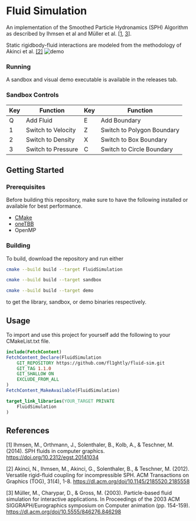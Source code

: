 # Fluid Simulation

An implementation of the Smoothed Particle Hydronamics (SPH) Algorithm as described by Ihmsen et al and Müller et al. \[[1](#1), [3](#3)\].

Static rigidbody-fluid interactions are modeled from the methodology of Akinci et al. [[2]](#2)
![demo](https://github.com/user-attachments/assets/3bf499e3-486a-4c4d-8b21-37b362a4ea97)


### Running
A sandbox and visual demo executable is available in the releases tab.

### Sandbox Controls
| Key | Function     | Key | Function |
| --- | ------------ | --- | -------- |
| Q | Add Fluid | E | Add Boundary |
| 1 | Switch to Velocity | Z | Switch to Polygon Boundary |
| 2 | Switch to Density | X | Switch to Box Boundary |
| 3 | Switch to Pressure | C | Switch to Circle Boundary |

## Getting Started

### Prerequisites
Before building this repository, make sure to have the following installed or available for best performance.
* [CMake](https://cmake.org/)
* [oneTBB](https://www.intel.com/content/www/us/en/developer/tools/oneapi/onetbb.html)
* OpenMP

### Building
To build, download the repository and run either 
```bash
cmake --build build --target FluidSimulation
```

```bash
cmake --build build --target sandbox
```

```bash
cmake --build build --target demo
```

to get the library, sandbox, or demo binaries respectively.

## Usage
To import and use this project for yourself add the following to your CMakeList.txt file.
```CMake
include(FetchContent)
FetchContent_Declare(FluidSimulation
    GIT_REPOSITORY https://github.com/fl1ghtly/fluid-sim.git
    GIT_TAG 1.1.0
    GIT_SHALLOW ON
    EXCLUDE_FROM_ALL
)
FetchContent_MakeAvailable(FluidSimulation)

target_link_libraries(YOUR_TARGET PRIVATE
    FluidSimulation
)
```

## References
<a id="1">[1]</a>
Ihmsen, M., Orthmann, J., Solenthaler, B., Kolb, A., & Teschner, M. (2014). SPH fluids in computer graphics. https://doi.org/10.2312/egst.20141034

<a id="2">[2]</a>
Akinci, N., Ihmsen, M., Akinci, G., Solenthaler, B., & Teschner, M. (2012). Versatile rigid-fluid coupling for incompressible SPH. ACM Transactions on Graphics (TOG), 31(4), 1-8. https://dl.acm.org/doi/10.1145/2185520.2185558

<a id="3">[3]</a>
Müller, M., Charypar, D., & Gross, M. (2003). Particle-based fluid simulation for interactive applications. In Proceedings of the 2003 ACM SIGGRAPH/Eurographics symposium on Computer animation (pp. 154-159). https://dl.acm.org/doi/10.5555/846276.846298
